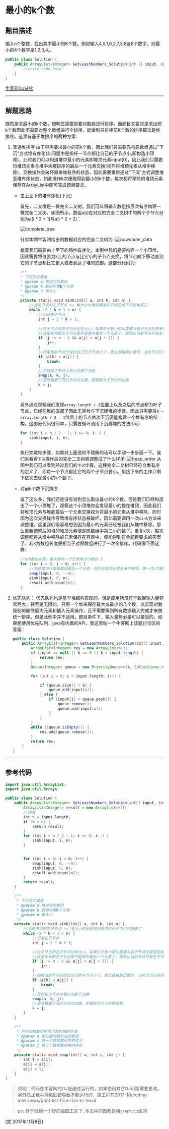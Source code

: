 # 最小的k个数
## 题目描述
输入n个整数，找出其中最小的K个数。例如输入4,5,1,6,2,7,3,8这8个数字，则最小的4个数字是1,2,3,4,。

```java
public class Solution {
    public ArrayList<Integer> GetLeastNumbers_Solution(int [] input, int k) {
        //write code here     
    }
}
```
[牛客网OJ链接](https://www.nowcoder.com/practice/6a296eb82cf844ca8539b57c23e6e9bf?tpId=13&tqId=11182&tPage=1&rp=1&ru=/ta/coding-interviews&qru=/ta/coding-interviews/question-ranking)

---
## 解题思路
既然是求最小的k个数，很明显需要是要对数组进行排序。而题目又要求是求出前k个数因此不需要对整个数组进行全排序，能做到只排序前K个数的排序算法是堆排序。这里有基于堆排序的两种方案:
1. 普通堆排序
由于只需要求最小的前k个数，因此我们只需要先将原数组通过"下沉"方式堆有序化(此问题中是指任一节点都比自己的子节点小,即构造小顶堆)，此时我们可以知道堆中最小的元素即堆顶元素input[0]，因此我们只需要将堆顶元素与堆中未被排序的最后一个元素交换(视作将堆顶元素从堆中移除)，交换操作会破坏原来堆有序的状态，因此需要重新通过"下沉"方式调整堆至堆有序状态，如此操作k次便能得到最小的k个数，每次都将移除的堆顶元素保存在ArrayList中即可完成题目要求。
    - 由上至下的堆有序化(下沉)

        首先，二叉堆是一棵完全二叉树。我们可以将输入数组按层次有序构建一棵完全二叉树。如图所示，数组a[i]在对应的完全二叉树中的两个子节点分别为a[i * 2 + 1]与a[i * 2 + 2]：

        ![complete_tree](assets/complete_tree.png)

        针对本例牛客网给出的数据对应的完全二叉树为:
        ![nowcoder_data](assets/nowcoder_data.png)
        
        接着我们需要由上至下的将堆有序化，本例中我们是要构建一个小顶堆，因此需要将位置为k上的节点与比它小的子节点交换，将节点向下移动直到它的子节点都比它更大或者到达了堆的底部。这部分代码为:
        ```java
        /**
        * 下沉方式建堆
        * @param a 堆对应的数组
        * @param k 数组中第k个元素
        * @param n 堆大小
        */
        private static void sink(int[] a, int k, int n) {
            //当前节点的左子节点 >= 堆大小时候说明当前节点已经下沉到堆底了
            while (2 * k + 1 < n) {
                //记录左子节点
                int j = 2 * k + 1;
                
                //左子节点和右子节点比较大小，如果右子更小那么需要与右子节点交换来完成下沉
                //这里先判断左子节点是不是堆中最后一个元素了，即防止当前节点只有左子节点而造成后面判断数组越界
                if (j != n - 1 && a[j] > a[j + 1]) {
                    j++;
                }
                //如果当前节点已经比自己的子节点小了，那么直接跳出循环，当前节点已经符合堆有序的定义
                if (a[k] < a[j]) {
                    break;
                }
                //否则和子节点中更小的那个交换
                swap(a, k, j);
                //更改需要下沉的节点的位置，即更新为子节点的位置
                k = j;
            }
        }
        ```
        
        另外通过观察我们发现```array.length / 2```位置上以及之后的节点都为叶子节点，已经在堆的底部了因此无需参与下沉建堆的步骤。因此只需要将```0 ~ array.length / 2 - 1```位置上的节点依次下沉便能构建一个堆有序的结构。这部分代码很简单，只需要循环调用下沉建堆的方法即可:
        ```java
        for (int i = n / 2 - 1; i >= 0; i--) {
            sink(input, i, n);
        }
        ```
        执行完建堆步骤，如果对上面说的不理解的话可以手动一步步画一下。我们来看看```下沉```操作后的完全二叉树被调整成了什么样子:
        ![heap_order](assets/heap_order.png)
        从图中我们可以看到经过我们的```下沉```步骤，这棵完全二叉树已经符合堆有序的定义了，即每一个节点都比它的两个子节点要小。那接下来的工作只剩下依次去除最小的k个数了。
    - 对前k个数下沉排序
    
        说了这么多，我们还是没有说到怎么取出最小的k个数。但是我们已经构造出了一个小顶堆了，观察这个小顶堆你会发现最小的数在堆顶，因此我们将堆顶元素与堆底最后一个元素交换视为将最小的元素从堆中移除，同时因为这次交换操作导致堆有序状态被破坏，因此需要调用一次```sink```方法来调整堆。这里我们很容易想到因为最小的元素已经被我们从堆中移除，那么重新调整后的堆的堆顶元素便是原数组中第二小的数了。重复k次，每次调整都将从堆中移除的元素保存在容器中，便能得到符合题目要求的答案了。若k为数组长度便相当于对原数组进行了一次全排序。代码像下面这样:
        ```java
        //n为数组长度，每次移除一个元素堆大小都会-1
        for (int i = 0; i < k; i++) {
            //交换堆顶元素和数组最后一个元素，视作将堆顶元素从堆中移除。第一次n为数组长度。
            swap(input, 0, --n);
            sink(input, 0, n);
            result.add(input[n]);
        }
        ```

2. 优先队列：
优先队列也是基于堆结构实现的，但是应用场景在于数据输入量非常巨大，甚至是无限的。只用一个堆来保存最大或最小的几个数，以实现对数级别的删除最大元素和插入元素操作，且不需要等到所有数据输入完成才来做统一排序。但是此例中并不适用，题目条件下，输入量势必是可以接受的。如果想使用优先队列，java有内置的API，我这里贴一个牛客网上该题讨论区的答案：
    ```java
    public class Solution {
        public ArrayList<Integer> GetLeastNumbers_Solution(int[] input, int k) {
            ArrayList<Integer> res = new ArrayList<>();
            if (input == null || k <= 0 || k > input.length) {
                return res;
            }
            Queue<Integer> queue = new PriorityQueue<>(k, Collections.reverseOrder());
    
            for (int i = 0; i < input.length; i++) {
    
                if (queue.size() < k) {
                    queue.add(input[i]);
                } else {
                    if (input[i] < queue.peek()) {
                        queue.remove();
                        queue.add(input[i]);
                    }
                }
            }
            while (!queue.isEmpty()) {
                res.add(queue.remove());
            }
            return res;
        }
    }
    ```

---
## 参考代码
```java
import java.util.ArrayList;
import java.util.Arrays;

public class Solution {
    public ArrayList<Integer> GetLeastNumbers_Solution(int[] input, int k) {
        ArrayList<Integer> result = new ArrayList<>();
        //建堆
        int n = input.length;
        if (k > n) {
            return result;
        }
        for (int i = n / 2 - 1; i >= 0; i--) {
            sink(input, i, n);
        }


        for (int i = 0; i < k; i++) {
            swap(input, 0, --n);
            sink(input, 0, n);
            result.add(input[n]);
        }
        return result;
    }

    /**
     * 下沉方式建堆
     * @param a 堆对应的数组
     * @param k 数组中第k个元素
     * @param n 堆大小
     */
    private static void sink(int[] a, int k, int n) {
        //当前节点的左子节点 >= 堆大小时候说明当前节点已经下沉到堆底了
        while (2 * k + 1 < n) {
            //记录左子节点
            int j = 2 * k + 1;

            //左子节点和右子节点比较大小，如果右子更小那么需要与右子节点交换来完成下沉
            //这里先判断左子节点是不是堆中最后一个元素了，即防止当前节点只有左子节点而造成后面判断数组越界
            if (j != n - 1 && a[j] > a[j + 1]) {
                j++;
            }
            //如果当前节点已经比自己的子节点小了，那么直接跳出循环，当前节点已经符合堆有序的定义
            if (a[k] < a[j]) {
                break;
            }
            //否则和子节点中更小的那个交换
            swap(a, k, j);
            //更改需要下沉的节点的位置，即更新为子节点的位置
            k = j;
        }
    }

    /**
     * 用于交换数组中两个数的辅助方法
     * @param a 要交换的数所在的数组
     * @param i 第一个数在数组中的索引
     * @param j 第二个数在数组中的索引
     */
    private static void swap(int[] a, int i, int j) {
        int t = a[i];
        a[i] = a[j];
        a[j] = t;
    }
}
```
>说明：代码在牛客网的OJ是通过运行的，如果使用其它OJ可能需要更改。另外防止我手滑粘贴错导致不能运行的，原工程在2017-10/coding-interviews/print-list-from-tail-to-head

>ps: 终于找到一个好的画图工具了..本文中的图都是用```graphviz```画的

(完 2017年11月8日)